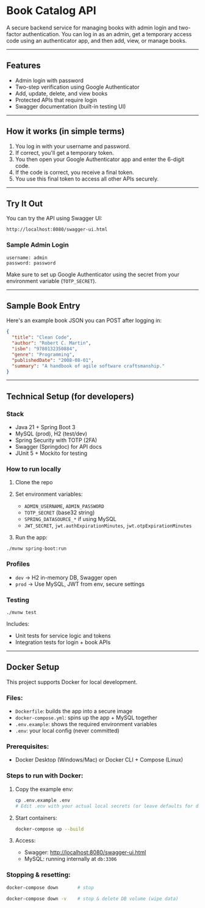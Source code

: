 # Book Catalog API

A secure backend service for managing books with admin login and two-factor authentication. You can log in as an admin, get a temporary access code using an authenticator app, and then add, view, or manage books.

---

## Features

* Admin login with password
* Two-step verification using Google Authenticator
* Add, update, delete, and view books
* Protected APIs that require login
* Swagger documentation (built-in testing UI)

---

## How it works (in simple terms)

1. You log in with your username and password.
2. If correct, you'll get a temporary token.
3. You then open your Google Authenticator app and enter the 6-digit code.
4. If the code is correct, you receive a final token.
5. You use this final token to access all other APIs securely.

---

## Try It Out

You can try the API using Swagger UI:

```
http://localhost:8080/swagger-ui.html
```

### Sample Admin Login

```
username: admin
password: password
```

Make sure to set up Google Authenticator using the secret from your environment variable (`TOTP_SECRET`).

---

## Sample Book Entry

Here's an example book JSON you can POST after logging in:

```json
{
  "title": "Clean Code",
  "author": "Robert C. Martin",
  "isbn": "9780132350884",
  "genre": "Programming",
  "publishedDate": "2008-08-01",
  "summary": "A handbook of agile software craftsmanship."
}
```

---

## Technical Setup (for developers)

### Stack

* Java 21 + Spring Boot 3
* MySQL (prod), H2 (test/dev)
* Spring Security with TOTP (2FA)
* Swagger (Springdoc) for API docs
* JUnit 5 + Mockito for testing

### How to run locally

1. Clone the repo
2. Set environment variables:

    * `ADMIN_USERNAME`, `ADMIN_PASSWORD`
    * `TOTP_SECRET` (base32 string)
    * `SPRING_DATASOURCE_*` if using MySQL
    * `JWT_SECRET`, `jwt.authExpirationMinutes`, `jwt.otpExpirationMinutes`
3. Run the app:

```
./mvnw spring-boot:run
```

### Profiles

* `dev` → H2 in-memory DB, Swagger open
* `prod` → Use MySQL, JWT from env, secure settings

### Testing

```
./mvnw test
```

Includes:

* Unit tests for service logic and tokens
* Integration tests for login + book APIs
---

## Docker Setup

This project supports Docker for local development.

### Files:

* `Dockerfile`: builds the app into a secure image
* `docker-compose.yml`: spins up the app + MySQL together
* `.env.example`: shows the required environment variables
* `.env`: your local config (never committed)

### Prerequisites:

* Docker Desktop (Windows/Mac) or Docker CLI + Compose (Linux)

### Steps to run with Docker:

1. Copy the example env:

   ```bash
   cp .env.example .env
   # Edit .env with your actual local secrets (or leave defaults for dev)
   ```
2. Start containers:

   ```bash
   docker-compose up --build
   ```
3. Access:

   * Swagger: [http://localhost:8080/swagger-ui.html](http://localhost:8080/swagger-ui.html)
   * MySQL: running internally at `db:3306`

### Stopping & resetting:

```bash
docker-compose down       # stop

docker-compose down -v    # stop & delete DB volume (wipe data)
```
